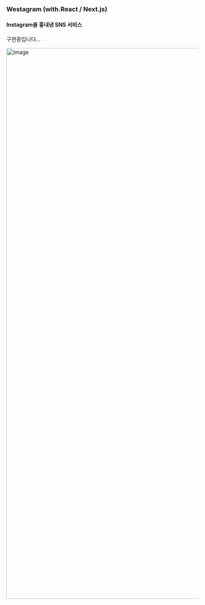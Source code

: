 ### Westagram (with.React / Next.js)
#### Instagram을 흉내낸 SNS 서비스

구현중입니다...

<img width="1440" alt="image" src="https://user-images.githubusercontent.com/61128538/165455532-265e6881-cfbb-47f1-9af5-ac679bbdc566.png">
